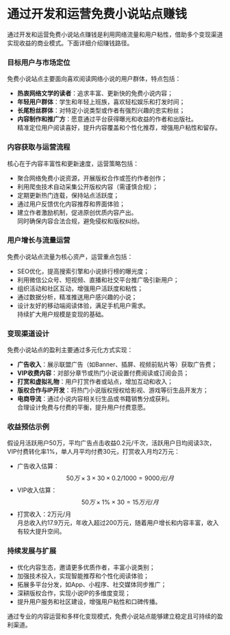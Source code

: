 # 通过开发和运营免费小说站点赚钱

通过开发和运营免费小说站点赚钱是利用网络流量和用户粘性，借助多个变现渠道实现收益的商业模式。下面详细介绍赚钱路径。

### 目标用户与市场定位  
免费小说站点主要面向喜欢阅读网络小说的用户群体，特点包括：  
* **热衷网络文学的读者**：追求丰富、更新快的免费小说内容；  
* **年轻用户群体**：学生和年轻上班族，喜欢轻松娱乐和打发时间；  
* **长尾粉丝群体**：对特定小说类型或作者有强烈兴趣的忠实粉丝；  
* **内容制作和推广方**：愿意通过平台获得曝光和收益的作者和出版社。  
精准定位用户阅读喜好，提升内容覆盖和个性化推荐，增强用户粘性和留存。

### 内容获取与运营流程  
核心在于内容丰富性和更新速度，运营策略包括：  
* 聚合网络免费小说资源，开展版权合作或签约作者创作；  
* 利用爬虫技术自动采集公开版权内容（需谨慎合规）；  
* 定期更新热门连载，保持站点活跃度；  
* 通过用户反馈优化内容推荐和界面体验；  
* 建立作者激励机制，促进原创优质内容产出。  
同时确保内容合法合规，避免侵权和版权纠纷。

### 用户增长与流量运营  
免费小说站点流量为核心资产，运营重点包括：  
* SEO优化，提高搜索引擎和小说排行榜的曝光度；  
* 利用微信公众号、短视频、直播和社交平台推广吸引新用户；  
* 组织活动和社区互动，增强用户活跃度和粘性；  
* 通过数据分析，精准推送用户感兴趣的小说；  
* 设计友好的移动端阅读体验，满足手机用户需求。  
持续扩大用户规模是变现的基础。

### 变现渠道设计  
免费小说站点的盈利主要通过多元化方式实现：  
* **广告收入**：展示联盟广告（如Banner、插屏、视频前贴片等）获取广告费；  
* **VIP收费内容**：对部分章节或热门小说设置付费阅读或订阅会员；  
* **打赏和虚拟礼物**：用户打赏作者或站点，增加互动和收入；  
* **版权合作与IP开发**：将热门小说版权授权给影视、游戏等衍生品开发方；  
* **电商导流**：通过小说内容相关衍生品或书籍销售分成获利。  
合理设计免费与付费的平衡，提升用户付费意愿。

### 收益预估示例  
假设月活跃用户50万，平均广告点击收益0.2元/千次，活跃用户日均阅读3次，VIP付费转化率1%，单人月平均付费30元，打赏收入月均2万元：  
* 广告收入估算：$$ 50万 \times 3 \times 30 \times 0.2 / 1000 = 9000元/月 $$  
* VIP收入估算：$$ 50万 \times 1\% \times 30 = 15万元/月 $$  
* 打赏收入：2万元/月  
月总收入约17.9万元，年收入超过200万元，随着用户增长和内容丰富，收入有较大提升空间。

### 持续发展与扩展  
* 优化内容生态，邀请更多优质作者，丰富小说类别；  
* 加强技术投入，实现智能推荐和个性化阅读体验；  
* 拓展多平台分发，如App、小程序、社交媒体同步推广；  
* 深耕版权合作，实现小说IP的多维度变现；  
* 提升用户服务和社区建设，增强用户粘性和口碑传播。  

通过专业的内容运营和多样化变现模式，免费小说站点能够建立稳定且可持续的盈利渠道。